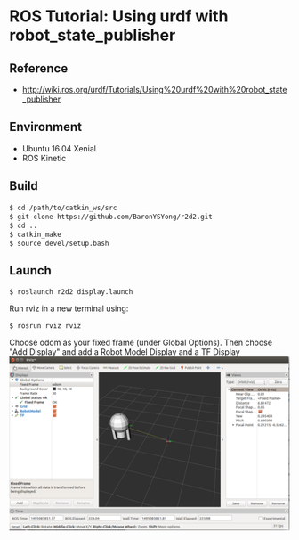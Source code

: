 # ROS Tutorial: Using urdf with robot_state_publisher

## Reference
* http://wiki.ros.org/urdf/Tutorials/Using%20urdf%20with%20robot_state_publisher

## Environment
* Ubuntu 16.04 Xenial
* ROS Kinetic

## Build
```
$ cd /path/to/catkin_ws/src
$ git clone https://github.com/BaronYSYong/r2d2.git
$ cd ..
$ catkin_make
$ source devel/setup.bash
```

## Launch
```
$ roslaunch r2d2 display.launch
```
Run rviz in a new terminal using:
```
$ rosrun rviz rviz
```
Choose odom as your fixed frame (under Global Options). Then choose "Add Display" and add a Robot Model Display and a TF Display
![](image/rviz.png) 
